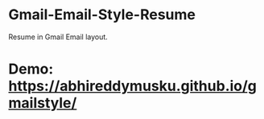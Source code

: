 # Gmail-Email-Style-Resume
Resume in Gmail Email layout.

# Demo: https://abhireddymusku.github.io/gmailstyle/

